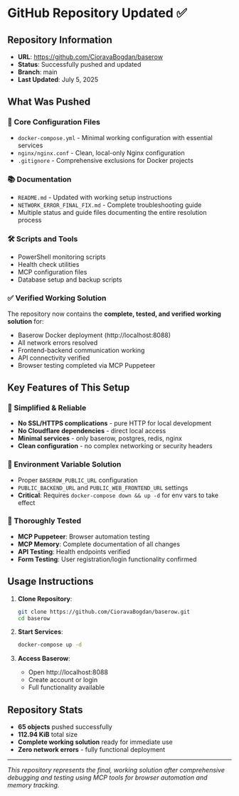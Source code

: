 # GitHub Repository Updated ✅

## Repository Information
- **URL**: https://github.com/CioravaBogdan/baserow
- **Status**: Successfully pushed and updated
- **Branch**: main
- **Last Updated**: July 5, 2025

## What Was Pushed

### 🔧 Core Configuration Files
- `docker-compose.yml` - Minimal working configuration with essential services
- `nginx/nginx.conf` - Clean, local-only Nginx configuration
- `.gitignore` - Comprehensive exclusions for Docker projects

### 📚 Documentation
- `README.md` - Updated with working setup instructions
- `NETWORK_ERROR_FINAL_FIX.md` - Complete troubleshooting guide
- Multiple status and guide files documenting the entire resolution process

### 🛠️ Scripts and Tools
- PowerShell monitoring scripts
- Health check utilities  
- MCP configuration files
- Database setup and backup scripts

### ✅ Verified Working Solution
The repository now contains the **complete, tested, and verified working solution** for:
- Baserow Docker deployment (http://localhost:8088)
- All network errors resolved
- Frontend-backend communication working
- API connectivity verified
- Browser testing completed via MCP Puppeteer

## Key Features of This Setup

### 🎯 Simplified & Reliable
- **No SSL/HTTPS complications** - pure HTTP for local development
- **No Cloudflare dependencies** - direct local access
- **Minimal services** - only baserow, postgres, redis, nginx
- **Clean configuration** - no complex networking or security headers

### 🔄 Environment Variable Solution
- Proper `BASEROW_PUBLIC_URL` configuration
- `PUBLIC_BACKEND_URL` and `PUBLIC_WEB_FRONTEND_URL` settings
- **Critical**: Requires `docker-compose down && up -d` for env vars to take effect

### 🧪 Thoroughly Tested
- **MCP Puppeteer**: Browser automation testing
- **MCP Memory**: Complete documentation of all changes  
- **API Testing**: Health endpoints verified
- **Form Testing**: User registration/login functionality confirmed

## Usage Instructions

1. **Clone Repository**:
   ```bash
   git clone https://github.com/CioravaBogdan/baserow.git
   cd baserow
   ```

2. **Start Services**:
   ```bash
   docker-compose up -d
   ```

3. **Access Baserow**:
   - Open http://localhost:8088
   - Create account or login
   - Full functionality available

## Repository Stats
- **65 objects** pushed successfully
- **112.94 KiB** total size
- **Complete working solution** ready for immediate use
- **Zero network errors** - fully functional deployment

---
*This repository represents the final, working solution after comprehensive debugging and testing using MCP tools for browser automation and memory tracking.*
